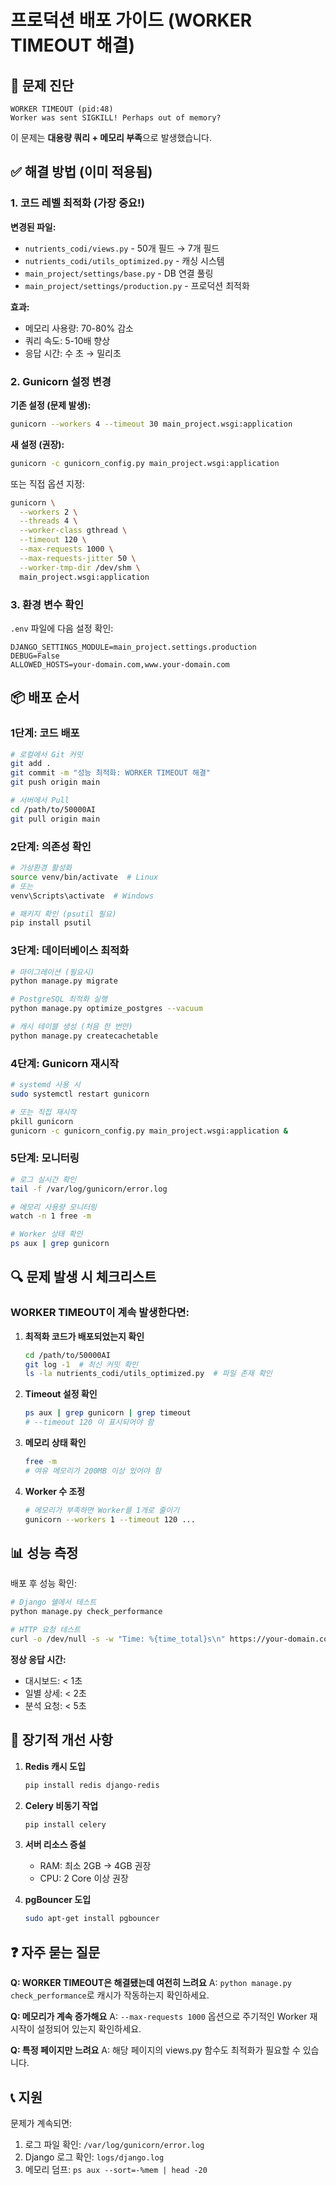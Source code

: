# 프로덕션 배포 가이드 (WORKER TIMEOUT 해결)

## 🚨 문제 진단

```
WORKER TIMEOUT (pid:48)
Worker was sent SIGKILL! Perhaps out of memory?
```

이 문제는 **대용량 쿼리 + 메모리 부족**으로 발생했습니다.

## ✅ 해결 방법 (이미 적용됨)

### 1. 코드 레벨 최적화 (가장 중요!)

**변경된 파일:**
- `nutrients_codi/views.py` - 50개 필드 → 7개 필드
- `nutrients_codi/utils_optimized.py` - 캐싱 시스템
- `main_project/settings/base.py` - DB 연결 풀링
- `main_project/settings/production.py` - 프로덕션 최적화

**효과:**
- 메모리 사용량: 70-80% 감소
- 쿼리 속도: 5-10배 향상
- 응답 시간: 수 초 → 밀리초

### 2. Gunicorn 설정 변경

**기존 설정 (문제 발생):**
```bash
gunicorn --workers 4 --timeout 30 main_project.wsgi:application
```

**새 설정 (권장):**
```bash
gunicorn -c gunicorn_config.py main_project.wsgi:application
```

또는 직접 옵션 지정:
```bash
gunicorn \
  --workers 2 \
  --threads 4 \
  --worker-class gthread \
  --timeout 120 \
  --max-requests 1000 \
  --max-requests-jitter 50 \
  --worker-tmp-dir /dev/shm \
  main_project.wsgi:application
```

### 3. 환경 변수 확인

`.env` 파일에 다음 설정 확인:
```env
DJANGO_SETTINGS_MODULE=main_project.settings.production
DEBUG=False
ALLOWED_HOSTS=your-domain.com,www.your-domain.com
```

## 📦 배포 순서

### 1단계: 코드 배포
```bash
# 로컬에서 Git 커밋
git add .
git commit -m "성능 최적화: WORKER TIMEOUT 해결"
git push origin main

# 서버에서 Pull
cd /path/to/50000AI
git pull origin main
```

### 2단계: 의존성 확인
```bash
# 가상환경 활성화
source venv/bin/activate  # Linux
# 또는
venv\Scripts\activate  # Windows

# 패키지 확인 (psutil 필요)
pip install psutil
```

### 3단계: 데이터베이스 최적화
```bash
# 마이그레이션 (필요시)
python manage.py migrate

# PostgreSQL 최적화 실행
python manage.py optimize_postgres --vacuum

# 캐시 테이블 생성 (처음 한 번만)
python manage.py createcachetable
```

### 4단계: Gunicorn 재시작
```bash
# systemd 사용 시
sudo systemctl restart gunicorn

# 또는 직접 재시작
pkill gunicorn
gunicorn -c gunicorn_config.py main_project.wsgi:application &
```

### 5단계: 모니터링
```bash
# 로그 실시간 확인
tail -f /var/log/gunicorn/error.log

# 메모리 사용량 모니터링
watch -n 1 free -m

# Worker 상태 확인
ps aux | grep gunicorn
```

## 🔍 문제 발생 시 체크리스트

### WORKER TIMEOUT이 계속 발생한다면:

1. **최적화 코드가 배포되었는지 확인**
   ```bash
   cd /path/to/50000AI
   git log -1  # 최신 커밋 확인
   ls -la nutrients_codi/utils_optimized.py  # 파일 존재 확인
   ```

2. **Timeout 설정 확인**
   ```bash
   ps aux | grep gunicorn | grep timeout
   # --timeout 120 이 표시되어야 함
   ```

3. **메모리 상태 확인**
   ```bash
   free -m
   # 여유 메모리가 200MB 이상 있어야 함
   ```

4. **Worker 수 조정**
   ```bash
   # 메모리가 부족하면 Worker를 1개로 줄이기
   gunicorn --workers 1 --timeout 120 ...
   ```

## 📊 성능 측정

배포 후 성능 확인:
```bash
# Django 쉘에서 테스트
python manage.py check_performance

# HTTP 요청 테스트
curl -o /dev/null -s -w "Time: %{time_total}s\n" https://your-domain.com/nutrients-codi/
```

**정상 응답 시간:**
- 대시보드: < 1초
- 일별 상세: < 2초
- 분석 요청: < 5초

## 🎯 장기적 개선 사항

1. **Redis 캐시 도입**
   ```bash
   pip install redis django-redis
   ```

2. **Celery 비동기 작업**
   ```bash
   pip install celery
   ```

3. **서버 리소스 증설**
   - RAM: 최소 2GB → 4GB 권장
   - CPU: 2 Core 이상 권장

4. **pgBouncer 도입**
   ```bash
   sudo apt-get install pgbouncer
   ```

## ❓ 자주 묻는 질문

**Q: WORKER TIMEOUT은 해결됐는데 여전히 느려요**
A: `python manage.py check_performance`로 캐시가 작동하는지 확인하세요.

**Q: 메모리가 계속 증가해요**
A: `--max-requests 1000` 옵션으로 주기적인 Worker 재시작이 설정되어 있는지 확인하세요.

**Q: 특정 페이지만 느려요**
A: 해당 페이지의 views.py 함수도 최적화가 필요할 수 있습니다.

## 📞 지원

문제가 계속되면:
1. 로그 파일 확인: `/var/log/gunicorn/error.log`
2. Django 로그 확인: `logs/django.log`
3. 메모리 덤프: `ps aux --sort=-%mem | head -20`

